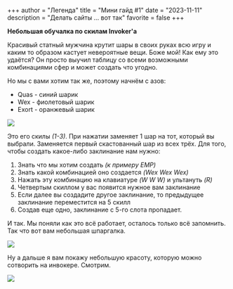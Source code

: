 +++
author = "Легенда"
title = "Мини гайд #1"
date = "2023-11-11"
description = "Делать сайты ... вот так"
favorite = false
+++

**Небольшая обучалка по скилам Invoker'а**

Красивый статный мужчина крутит шары в своих руках всю игру и каким то образом кастует невероятные вещи. Боже мой! Как ему это удаётся? Он просто выучил таблицу со всеми возможными комбинациями сфер и может создать что угодно.

Но мы с вами хотим так же, поэтому начнём с азов: 

- Quas - синий шарик
- Wex - фиолетовый шарик
- Exort - оранжевый шарик

![](https://ih1.redbubble.net/image.2808757086.9527/raf,360x360,075,t,fafafa:ca443f4786.jpg)

Это его скилы _(1-3)_. При нажатии заменяет 1 шар на тот, который вы выбрали. Заменяется первый скастованный шар из всех трёх. Для того, чтобы создать какое-либо заклинание нам нужно:

1. Знать что мы хотим создать _(к примеру EMP)_
2. Знать какой комбинацией оно создается _(Wex Wex Wex)_
3. Нажать эту комбинацию на клавиатуре _(W W W)_ и ультануть _(R)_
4. Четвертым скиллом у вас появится нужное вам заклинание
5. Если далее вы создадите другое заклинание, то предыдущее заклинание переместится на 5 скилл
6. Создав еще одно, заклинание с 5-го слота пропадает.

И так. Мы поняли как это всё работает, осталось только всё запомнить. Так что вот вам небольшая шпаргалка.

![](https://dota2ok.ru/wp-content/uploads/2017/05/Invoke_list.png)

Ну а дальше я вам покажу небольшую красоту, которую можно сотворить на инвокере. Смотрим.

![](https://i.pinimg.com/originals/1a/4a/ed/1a4aedf6523e0fa98d73e95a22db898d.gif)